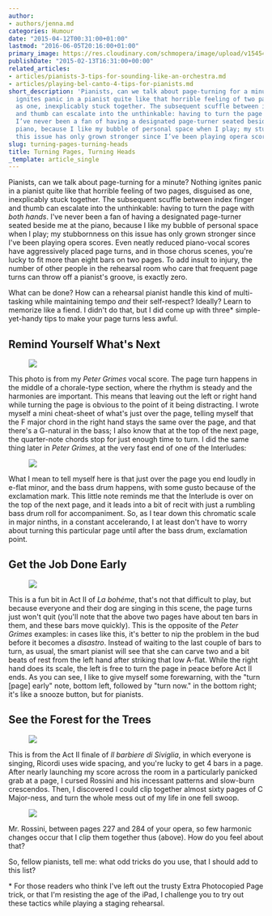 ```yaml
---
author:
- authors/jenna.md
categories: Humour
date: "2015-04-12T00:31:00+01:00"
lastmod: "2016-06-05T20:16:00+01:00"
primary_image: https://res.cloudinary.com/schmopera/image/upload/v1545409169/media/webhook-uploads/1428794740446/pageturner.jpg.jpg
publishDate: "2015-02-13T16:31:00+00:00"
related_articles:
- articles/pianists-3-tips-for-sounding-like-an-orchestra.md
- articles/playing-bel-canto-4-tips-for-pianists.md
short_description: 'Pianists, can we talk about page-turning for a minute? Nothing
  ignites panic in a pianist quite like that horrible feeling of two pages, disguised
  as one, inexplicably stuck together. The subsequent scuffle between index finger
  and thumb can escalate into the unthinkable: having to turn the page with both hands.
  I’ve never been a fan of having a designated page-turner seated beside me at the
  piano, because I like my bubble of personal space when I play; my stubbornness on
  this issue has only grown stronger since I’ve been playing opera scores. '
slug: turning-pages-turning-heads
title: Turning Pages, Turning Heads
_template: article_single
---
```


Pianists, can we talk about page-turning for a minute? Nothing ignites panic in a pianist quite like that horrible feeling of two pages, disguised as one, inexplicably stuck together. The subsequent scuffle between index finger and thumb can escalate into the unthinkable: having to turn the page with *both hands*. I've never been a fan of having a designated page-turner seated beside me at the piano, because I like my bubble of personal space when I play; my stubbornness on this issue has only grown stronger since I've been playing opera scores. Even neatly reduced piano-vocal scores have aggressively placed page turns, and in those chorus scenes, you're lucky to fit more than eight bars on two pages. To add insult to injury, the number of other people in the rehearsal room who care that frequent page turns can throw off a pianist's groove, is exactly zero.

What can be done? How can a rehearsal pianist handle this kind of multi-tasking while maintaining tempo *and* their self-respect? Ideally? Learn to memorize like a fiend. I didn't do that, but I did come up with three\* simple-yet-handy tips to make your page turns less awful.

## Remind Yourself What's Next

<figure data-type="image"><a href="https://res.cloudinary.com/schmopera/image/upload/v1545409169/media/webhook-uploads/1428794795729/IMG_20150212_201156-758x1024.jpg"><img data-resize-src="http://lh3.googleusercontent.com/4O179oJQjZLpP4ZtS0It2-SBd6_3d-juvALR8fyQY5jcsU0AwA4hVG4NjaQ9gpV95alceVWpWz6oolUAciyhrUXi3mZf0Q" src="http://lh3.googleusercontent.com/4O179oJQjZLpP4ZtS0It2-SBd6_3d-juvALR8fyQY5jcsU0AwA4hVG4NjaQ9gpV95alceVWpWz6oolUAciyhrUXi3mZf0Q=s1200"></a></figure>

This photo is from my *Peter Grimes* vocal score. The page turn happens in the middle of a chorale-type section, where the rhythm is steady and the harmonies are important. This means that leaving out the left or right hand while turning the page is obvious to the point of it being distracting. I wrote myself a mini cheat-sheet of what's just over the page, telling myself that the F major chord in the right hand stays the same over the page, and that there's a G-natural in the bass; I also know that at the top of the next page, the quarter-note chords stop for just enough time to turn. I did the same thing later in *Peter Grimes*, at the very fast end of one of the Interludes:

<figure data-type="image"><a href="https://res.cloudinary.com/schmopera/image/upload/v1545409169/media/webhook-uploads/1428794823664/IMG_20150212_201243-758x1024.jpg"><img data-resize-src="http://lh3.googleusercontent.com/jLrjgVNdnxLRr8e-G6R7iEzjfIGp4KmCn2NLIBe0Zyd_PGGauGyykPZekqP2RRxE9eUoBEynP2FR_pyybzS0XQbC0eDy8w" src="http://lh3.googleusercontent.com/jLrjgVNdnxLRr8e-G6R7iEzjfIGp4KmCn2NLIBe0Zyd_PGGauGyykPZekqP2RRxE9eUoBEynP2FR_pyybzS0XQbC0eDy8w=s1200"></a></figure>

What I mean to tell myself here is that just over the page you end loudly in e-flat minor, and the bass drum happens, with some gusto because of the exclamation mark. This little note reminds me that the Interlude is over on the top of the next page, and it leads into a bit of recit with just a rumbling bass drum roll for accompaniment. So, as I tear down this chromatic scale in major ninths, in a constant accelerando, I at least don't have to worry about turning this particular page until after the bass drum, exclamation point.

## Get the Job Done Early

<figure data-type="image"><a href="https://res.cloudinary.com/schmopera/image/upload/v1545409169/media/webhook-uploads/1428794937564/IMG_20150212_202516-1024x758.jpg"><img data-resize-src="http://lh3.googleusercontent.com/ua6OM19nXHugx4oTKIUJwy02rn4kwNh_5Ljt89kGdx8StVrjGx3yWfciE-wXdMXE100ELnI_1_fi7vWTrmtH5ykPBPeZ" src="http://lh3.googleusercontent.com/ua6OM19nXHugx4oTKIUJwy02rn4kwNh_5Ljt89kGdx8StVrjGx3yWfciE-wXdMXE100ELnI_1_fi7vWTrmtH5ykPBPeZ=s1200"></a></figure>

This is a fun bit in Act II of *La bohéme*, that's not that difficult to play, but because everyone and their dog are singing in this scene, the page turns just won't quit (you'll note that the above two pages have about ten bars in them, and these bars move quickly). This is the opposite of the *Peter Grimes* examples: in cases like this, it's better to nip the problem in the bud before it becomes a *disastro*. Instead of waiting to the last couple of bars to turn, as usual, the smart pianist will see that she can carve two and a bit beats of rest from the left hand after striking that low A-flat. While the right hand does its scale, the left is free to turn the page in peace before Act II ends. As you can see, I like to give myself some forewarning, with the "turn [page] early" note, bottom left, followed by "turn now." in the bottom right; it's like a snooze button, but for pianists.

## See the Forest for the Trees
<figure data-type="image"><a href="https://res.cloudinary.com/schmopera/image/upload/v1545409169/media/webhook-uploads/1428794991862/IMG_20150212_201532-758x1024.jpg"><img data-resize-src="http://lh3.googleusercontent.com/CehqjkHU7lNQ33DXodYLqauObarb3U7-cycoUJZKX8T9bs626d9vV7qf3BpJkKz6OGfR-sPzXAvXZ1-sogzt_95Pgao" src="http://lh3.googleusercontent.com/CehqjkHU7lNQ33DXodYLqauObarb3U7-cycoUJZKX8T9bs626d9vV7qf3BpJkKz6OGfR-sPzXAvXZ1-sogzt_95Pgao=s1200"></a></figure>

This is from the Act II finale of *Il barbiere di Siviglia*, in which everyone is singing, Ricordi uses wide spacing, and you're lucky to get 4 bars in a page. After nearly launching my score across the room in a particularly panicked grab at a page, I cursed Rossini and his incessant patterns and slow-burn crescendos. Then, I discovered I could clip together almost sixty pages of C Major-ness, and turn the whole mess out of my life in one fell swoop.

<figure data-type="image"><a href="https://res.cloudinary.com/schmopera/image/upload/v1545409169/media/webhook-uploads/1428795028837/BarberPageTurns_Fotor-1024x1024.jpg"><img data-resize-src="http://lh3.googleusercontent.com/bPJ3zUZ5BD690uaJmNl3crNjCGWTAjlXozFpjeZs7eiPRxEWpd8RmpIO8Ez0ewaUK9qCZ_XIB5Rn-JnHSP3xAfChc2_a" src="http://lh3.googleusercontent.com/bPJ3zUZ5BD690uaJmNl3crNjCGWTAjlXozFpjeZs7eiPRxEWpd8RmpIO8Ez0ewaUK9qCZ_XIB5Rn-JnHSP3xAfChc2_a=s1200"></a></figure>

Mr. Rossini, between pages 227 and 284 of your opera, so few harmonic changes occur that I clip them together thus (above). How do you feel about that?

So, fellow pianists, tell me: what odd tricks do you use, that I should add to this list?

\* For those readers who think I've left out the trusty Extra Photocopied Page trick, or that I'm resisting the age of the iPad, I challenge you to try out these tactics while playing a staging rehearsal.

